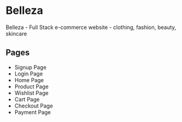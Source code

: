 # Belleza
Belleza - Full Stack e-commerce website - clothing, fashion, beauty, skincare

## Pages
* Signup Page
* Login Page
* Home Page
* Product Page
* Wishlist Page
* Cart Page
* Checkout Page
* Payment Page
